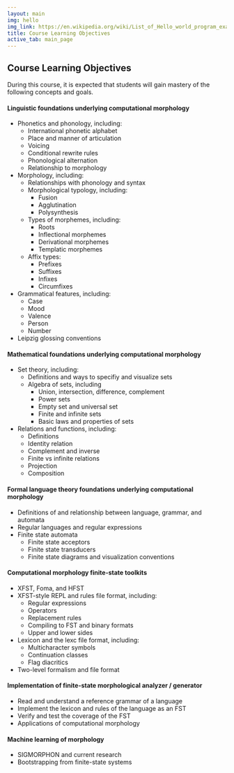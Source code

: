 ```yaml
---
layout: main
img: hello
img_link: https://en.wikipedia.org/wiki/List_of_Hello_world_program_examples
title: Course Learning Objectives
active_tab: main_page 
---
```


<h2>Course Learning Objectives</h2>

During this course, it is expected that students will gain mastery of the following concepts and goals.

<h4>Linguistic foundations underlying computational morphology</h4>

* Phonetics and phonology, including:
  * International phonetic alphabet
  * Place and manner of articulation
  * Voicing
  * Conditional rewrite rules
  * Phonological alternation
  * Relationship to morphology
* Morphology, including:
  * Relationships with phonology and syntax
  * Morphological typology, including:
    * Fusion
    * Agglutination
    * Polysynthesis
  * Types of morphemes, including:
    * Roots
    * Inflectional morphemes
    * Derivational morphemes
    * Templatic morphemes
  * Affix types:
    * Prefixes
    * Suffixes
    * Infixes
    * Circumfixes
* Grammatical features, including:
  * Case
  * Mood
  * Valence
  * Person
  * Number
* Leipzig glossing conventions



<h4>Mathematical foundations underlying computational morphology</h4>

* Set theory, including:
  * Definitions and ways to specifiy and visualize sets
  * Algebra of sets, including
    * Union, intersection, difference, complement
    * Power sets
    * Empty set and universal set
    * Finite and infinite sets
    * Basic laws and properties of sets
* Relations and functions, including:
  * Definitions
  * Identity relation
  * Complement and inverse
  * Finite vs infinite relations
  * Projection
  * Composition
  
  
<h4>Formal language theory foundations underlying computational morphology</h4>

* Definitions of and relationship between language, grammar, and automata
* Regular languages and regular expressions
* Finite state automata
  * Finite state acceptors
  * Finite state transducers
  * Finite state diagrams and visualization conventions


<h4>Computational morphology finite-state toolkits</h4>

* XFST, Foma, and HFST
* XFST-style REPL and rules file format, including:
  * Regular expressions
  * Operators
  * Replacement rules
  * Compiling to FST and binary formats
  * Upper and lower sides
* Lexicon and the lexc file format, including:
  * Multicharacter symbols
  * Continuation classes
  * Flag diacritics
* Two-level formalism and file format


<h4>Implementation of finite-state morphological analyzer / generator</h4>

* Read and understand a reference grammar of a language
* Implement the lexicon and rules of the language as an FST
* Verify and test the coverage of the FST
* Applications of computational morphology


<h4>Machine learning of morphology</h4>

* SIGMORPHON and current research
* Bootstrapping from finite-state systems


